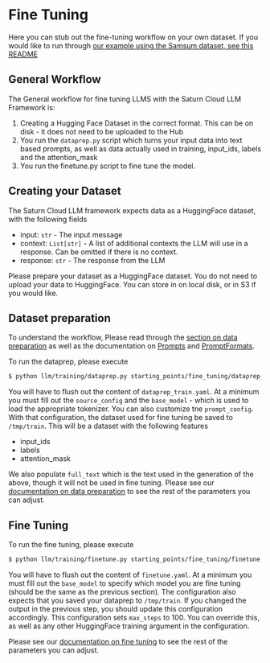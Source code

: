 # Fine Tuning

Here you can stub out the fine-tuning workflow on your own dataset. If you would like to run
through [our example using the Samsum dataset, see this README](../../examples/fine_tuning_samsum/README.md)

## General Workflow

The General workflow for fine tuning LLMS with the Saturn Cloud LLM Framework is:
1. Creating a Hugging Face Dataset in the correct format. This can be on disk - it does not need
   to be uploaded to the Hub
2. You run the `dataprep.py` script which turns your input data into text based prompts, as well as
   data actually used in training, input_ids, labels and the attention_mask
3. You run the finetune.py script to fine tune the model.

## Creating your Dataset

The Saturn Cloud LLM framework expects data as a HuggingFace dataset, with the following fields

- input: `str` - The input message
- context: `List[str]` - A list of additional contexts the LLM will use in a response. Can be omitted if there is no context.
- response: `str` - The response from the LLM

Please prepare your dataset as a HuggingFace dataset. You do not need to upload your data to HuggingFace. 
You can store in on local disk, or in S3 if you would like.


## Dataset preparation

To understand the workflow, Please read through the
[section on data preparation](../../llm/training/README.md#data-preparation-steps)
as well as the documentation on [Prompts](../../README.md#prompts) and
[PromptFormats](../../README.md#prompt-format). 

To run the dataprep, please execute

```bash
$ python llm/training/dataprep.py starting_points/fine_tuning/dataprep_train.yaml
```

You will have to flush out the content of `dataprep_train.yaml`. At a minimum you must fill out 
the `source_config` and the `base_model` - which is used to load the appropriate tokenizer. You 
can also customize tne `prompt_config`. With that configuration, the dataset used for fine tuning
be saved to `/tmp/train`. This will be a dataset with the following features

- input_ids
- labels
- attention_mask

We also populate `full_text` which is the text used in the generation of the above, though it will not 
be used in fine tuning. 
Please see our [documentation on data preparation](../../llm/training/README.md#data-preparation-steps) 
to see the rest of the parameters you can adjust. 

## Fine Tuning

To run the fine tuning, please execute

```bash
$ python llm/training/finetune.py starting_points/fine_tuning/finetune.yaml
```

You will have to flush out the content of `finetune.yaml`. At a minimum you must fill out the `base_model` 
to specify which model you are fine tuning (should be the same as the previous section). The configuration
also expects that you saved your dataprep to `/tmp/train`. If you changed the output in the previous step,
you should update this configuration accordingly. This configuration sets `max_steps` to 100. You can
override this, as well as any other HuggingFace training argument in the configuration. 

Please see our [documentation on fine tuning](../../llm/training/README.md#fine-tuning) 
to see the rest of the parameters you can adjust. 